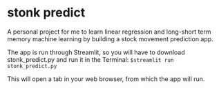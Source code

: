 # stonk predict
A personal project for me to learn linear regression and long-short term memory machine learning by building a stock movement prediction app.

The app is run through Streamlit, so you will have to download stonk_predict.py and run it in the Terminal:
`$streamlit run stonk_predict.py`

This will open a tab in your web browser, from which the app will run.
